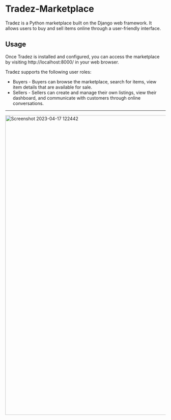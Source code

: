 # Tradez-Marketplace
Tradez is a Python marketplace built on the Django web framework. It allows users to buy and sell items online through a user-friendly interface.

## Usage
Once Tradez is installed and configured, you can access the marketplace by visiting http://localhost:8000/ in your web browser. <br>

Tradez supports the following user roles:<br>
* Buyers - Buyers can browse the marketplace, search for items, view item details that are available for sale. <br>
* Sellers - Sellers can create and manage their own listings, view their dashboard, and communicate with customers through online conversations.<br>
---
<img width="943" alt="Screenshot 2023-04-17 122442" src="https://user-images.githubusercontent.com/108820232/232465646-215df35c-71c4-4d81-8b45-b7b2c2156e6c.png">
